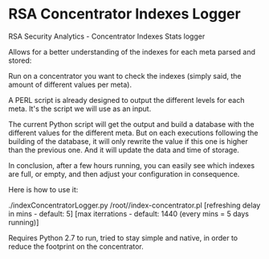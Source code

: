 # RSA Concentrator Indexes Logger
RSA Security Analytics - Concentrator Indexes Stats logger

Allows for a better understanding of the indexes for each meta parsed and stored:

Run on a concentrator you want to check the indexes (simply said, the amount of different values per meta).

A PERL script is already designed to output the different levels for each meta. It's the script we will use as an input.

The current Python script will get the output and build a database with the different values for the different meta. But on each executions following the building of the database, it will only rewrite the value if this one is higher than the previous one. And it will update the data and time of storage.

In conclusion, after a few hours running, you can easily see which indexes are full, or empty, and then adjust your configuration in consequence.

Here is how to use it:

./indexConcentratorLogger.py /root//index-concentrator.pl [refreshing delay in mins - default: 5] [max iterrations - default: 1440 (every mins = 5 days running)]

Requires Python 2.7 to run, tried to stay simple and native, in order to reduce the footprint on the concentrator.
